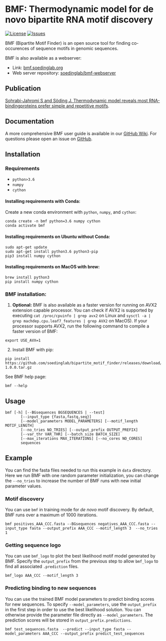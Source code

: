 # BMF: Thermodynamic model for de novo bipartite RNA motif discovery

 [![License](https://img.shields.io/github/license/soedinglab/bipartite_motif_finder.svg)](https://choosealicense.com/licenses/gpl-3.0/)
 [![Issues](https://img.shields.io/github/issues/soedinglab/bipartite_motif_finder.svg)](https://github.com/soedinglab/bipartite_motif_finder/issues)

BMF (Bipartite Motif Finder) is an open source tool for finding co-occurences of sequence motifs in genomic sequences. 


BMF is also available as a webserver:

* Link: [bmf.soedinglab.org](https://bmf.soedinglab.org)
* Web server repository: [soedinglab/bmf-webserver](https://github.com/soedinglab/bmf-webserver)



##  Publication

[Sohrabi-Jahromi S and Söding J. Thermodynamic model reveals most RNA-bindingproteins prefer simple and repetitive motifs](https://github.com/soedinglab/bipartite_motif_finder/).

## Documentation
A more comprehensive BMF user guide is available in our [GitHub Wiki](https://github.com/soedinglab/bipartite_motif_finder/wiki). For questions please open an issue on [GitHub](https://github.com/soedinglab/bipartite_motif_finder/issues).


## Installation

### Requirements
  * `python>3.6`
  * `numpy`
  * `cython`
  
#### Installing requirements with Conda:

Create a new conda environment with `python`, `numpy`, and `cython`:
  
    conda create -n bmf python=3.6 numpy cython
    conda activate bmf

    
#### Installing requirements on Ubuntu without Conda:

    sudo apt-get update
    sudo apt-get install python3.6 python3-pip
    pip3 install numpy cython
    
#### Installing requirements on MacOS with brew:

    brew install python3
    pip install numpy cython
    

### BMF installation:

   1. **Optional:** BMF is also available as a faster version for running on AVX2 extension capable processor. You can check if AVX2 is supported by executing `cat /proc/cpuinfo | grep avx2` on Linux and `sysctl -a | grep machdep.cpu.leaf7_features | grep AVX2` on MacOS). If your processor supports AVX2, run the following command to compile a faster version of BMF:

    export USE_AVX=1

   2. Install BMF with pip:

    pip install https://github.com/soedinglab/bipartite_motif_finder/releases/download/v1.0.0a/bmf_tool-1.0.0.tar.gz
  
See BMF help page:
  
    bmf --help

## Usage

    bmf [-h] [--BGsequences BGSEQUENCES | --test]
           [--input_type {fasta,fastq,seq}]
           [--model_parameters MODEL_PARAMETERS] [--motif_length MOTIF_LENGTH]
           [--no_tries NO_TRIES] [--output_prefix OUTPUT_PREFIX]
           [--var_thr VAR_THR] [--batch_size BATCH_SIZE]
           [--max_iterations MAX_ITERATIONS] [--no_cores NO_CORES]
           sequences
           
## Example
You can find the fasta files needed to run this example in `data` directory. Here we run BMF with one random parameter initialization, you can change the
`--no_tries` to increase the number of BMF runs with new initial parameter values. 

### Motif discovery
You can use `bmf` in training mode for *de novo* motif discovery. By default, BMF runs over a maximum of 1000 iterations.

    bmf positives_AAA_CCC.fasta --BGsequences negatives_AAA_CCC.fasta --input_type fasta --output_prefix AAA_CCC --motif_length 3  --no_tries 1

### Getting sequence logo
You can use `bmf_logo` to plot the best likelihood motif model generated by BMF. Specify the `output_prefix` from the previous step to allow `bmf_logo` to find all associated `.prediction` files. 

    bmf_logo AAA_CCC --motif_length 3

### Predicting binding to new sequences
You can use the trained BMF model parameters to predict binding scores for new sequences. To specify `--model_parameters`, use the `output_prefix` in the first step in order to use the best likelihood solution. You can otherwise provide the parameter file directly as `--model_parameters`. The prediction scores will be stored in `output_prefix.predictions`.

    bmf test_sequences.fasta  --predict --input_type fasta --model_parameters AAA_CCC --output_prefix predict_test_sequences
    
    


